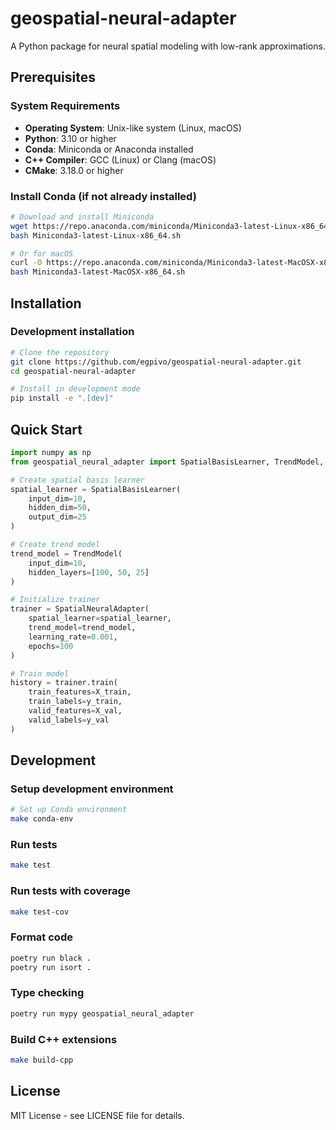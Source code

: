 # geospatial-neural-adapter

A Python package for neural spatial modeling with low-rank approximations.

## Prerequisites

### System Requirements
- **Operating System**: Unix-like system (Linux, macOS)
- **Python**: 3.10 or higher
- **Conda**: Miniconda or Anaconda installed
- **C++ Compiler**: GCC (Linux) or Clang (macOS)
- **CMake**: 3.18.0 or higher

### Install Conda (if not already installed)
```bash
# Download and install Miniconda
wget https://repo.anaconda.com/miniconda/Miniconda3-latest-Linux-x86_64.sh
bash Miniconda3-latest-Linux-x86_64.sh

# Or for macOS
curl -O https://repo.anaconda.com/miniconda/Miniconda3-latest-MacOSX-x86_64.sh
bash Miniconda3-latest-MacOSX-x86_64.sh
```

## Installation

### Development installation
```bash
# Clone the repository
git clone https://github.com/egpivo/geospatial-neural-adapter.git
cd geospatial-neural-adapter

# Install in development mode
pip install -e ".[dev]"
```

## Quick Start

```python
import numpy as np
from geospatial_neural_adapter import SpatialBasisLearner, TrendModel, SpatialNeuralAdapter

# Create spatial basis learner
spatial_learner = SpatialBasisLearner(
    input_dim=10,
    hidden_dim=50,
    output_dim=25
)

# Create trend model
trend_model = TrendModel(
    input_dim=10,
    hidden_layers=[100, 50, 25]
)

# Initialize trainer
trainer = SpatialNeuralAdapter(
    spatial_learner=spatial_learner,
    trend_model=trend_model,
    learning_rate=0.001,
    epochs=100
)

# Train model
history = trainer.train(
    train_features=X_train,
    train_labels=y_train,
    valid_features=X_val,
    valid_labels=y_val
)
```

## Development

### Setup development environment
```bash
# Set up Conda environment
make conda-env
```

### Run tests
```bash
make test
```

### Run tests with coverage
```bash
make test-cov
```

### Format code
```bash
poetry run black .
poetry run isort .
```

### Type checking
```bash
poetry run mypy geospatial_neural_adapter
```

### Build C++ extensions
```bash
make build-cpp
```

## License

MIT License - see LICENSE file for details.

